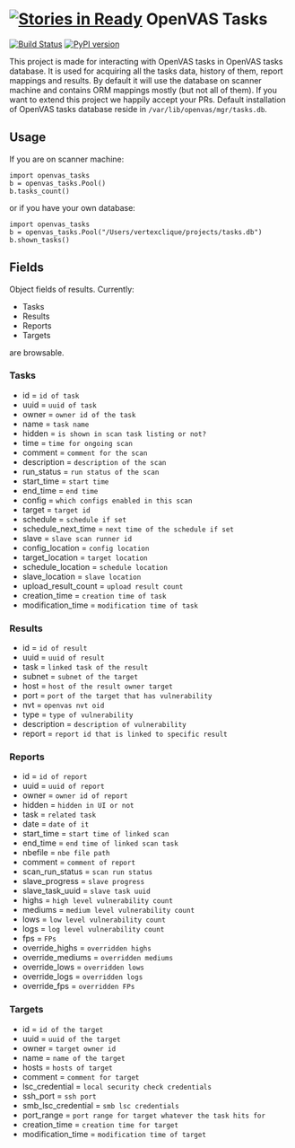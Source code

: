 [![Stories in Ready](https://badge.waffle.io/vertexclique/openvas_tasks.png?label=ready&title=Ready)](https://waffle.io/vertexclique/openvas_tasks)
OpenVAS Tasks
============
[![Build Status](https://magnum.travis-ci.com/vertexclique/openvas_tasks.svg?token=bkEkktEjr45s2RgAZavn)](https://magnum.travis-ci.com/vertexclique/openvas_tasks)
[![PyPI version](https://badge.fury.io/py/openvas_tasks.svg)](http://badge.fury.io/py/openvas_tasks)

This project is made for interacting with OpenVAS tasks in OpenVAS tasks database. It is used for acquiring all the tasks data,
history of them, report mappings and results. By default it will use the database on scanner machine and contains ORM mappings mostly (but not all of them). If you want to extend this project we happily accept your PRs.
Default installation of OpenVAS tasks database reside in `/var/lib/openvas/mgr/tasks.db`.

## Usage
If you are on scanner machine:

```
import openvas_tasks
b = openvas_tasks.Pool()
b.tasks_count()
```
or if you have your own database:
```
import openvas_tasks
b = openvas_tasks.Pool("/Users/vertexclique/projects/tasks.db")
b.shown_tasks()
```
## Fields
Object fields of results. Currently:

* Tasks
* Results
* Reports
* Targets

are browsable.

### Tasks

 - id = `id of task`
 - uuid = `uuid of task`
 - owner = `owner id of the task`
 - name = `task name`
 - hidden = `is shown in scan task listing or not?`
 - time = `time for ongoing scan`
 - comment = `comment for the scan`
 - description = `description of the scan`
 - run_status = `run status of the scan`
 - start_time = `start time`
 - end_time = `end time`
 - config = `which configs enabled in this scan`
 - target = `target id`
 - schedule = `schedule if set`
 - schedule_next_time = `next time of the schedule if set`
 - slave = `slave scan runner id`
 - config_location = `config location`
 - target_location = `target location`
 - schedule_location = `schedule location`
 - slave_location = `slave location`
 - upload_result_count = `upload result count`
 - creation_time = `creation time of task`
 - modification_time = `modification time of task`

### Results


- id = `id of result`
- uuid = `uuid of result`
- task = `linked task of the result`
- subnet = `subnet of the target`
- host = `host of the result owner target`
- port = `port of the target that has vulnerability`
- nvt = `openvas nvt oid`
- type = `type of vulnerability`
- description = `description of vulnerability`
- report = `report id that is linked to specific result`

### Reports

 - id = `id of report`
 - uuid = `uuid of report`
 - owner = `owner id of report`
 - hidden = `hidden in UI or not`
 - task = `related task`
 - date = `date of it`
 - start_time = `start time of linked scan`
 - end_time = `end time of linked scan task`
 - nbefile = `nbe file path`
 - comment = `comment of report`
 - scan_run_status = `scan run status`
 - slave_progress = `slave progress`
 - slave_task_uuid = `slave task uuid`
 - highs = `high level vulnerability count`
 - mediums = `medium level vulnerability count`
 - lows = `low level vulnerability count`
 - logs = `log level vulnerability count`
 - fps = `FPs`
 - override_highs = `overridden highs`
 - override_mediums = `overridden mediums`
 - override_lows = `overridden lows`
 - override_logs = `overridden logs`
 - override_fps = `overridden FPs`

### Targets

- id = `id of the target`
- uuid = `uuid of the target`
- owner = `target owner id`
- name = `name of the target`
- hosts = `hosts of target`
- comment = `comment for target`
- lsc_credential = `local security check credentials`
- ssh_port = `ssh port`
- smb_lsc_credential = `smb lsc credentials`
- port_range = `port range for target whatever the task hits for`
- creation_time = `creation time for target`
- modification_time = `modification time of target`
